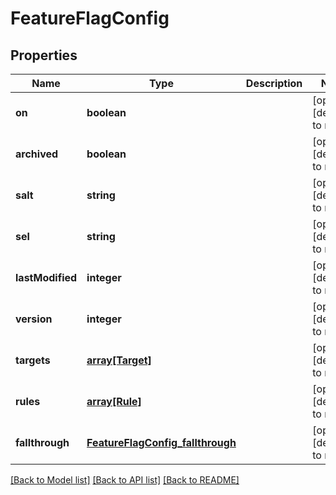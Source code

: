 # FeatureFlagConfig

## Properties
Name | Type | Description | Notes
------------ | ------------- | ------------- | -------------
**on** | **boolean** |  | [optional] [default to null]
**archived** | **boolean** |  | [optional] [default to null]
**salt** | **string** |  | [optional] [default to null]
**sel** | **string** |  | [optional] [default to null]
**lastModified** | **integer** |  | [optional] [default to null]
**version** | **integer** |  | [optional] [default to null]
**targets** | [**array[Target]**](Target.md) |  | [optional] [default to null]
**rules** | [**array[Rule]**](Rule.md) |  | [optional] [default to null]
**fallthrough** | [**FeatureFlagConfig_fallthrough**](FeatureFlagConfig_fallthrough.md) |  | [optional] [default to null]

[[Back to Model list]](../README.md#documentation-for-models) [[Back to API list]](../README.md#documentation-for-api-endpoints) [[Back to README]](../README.md)


